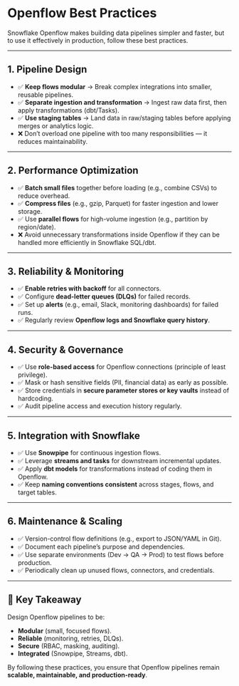 # Openflow Best Practices

Snowflake Openflow makes building data pipelines simpler and faster, but to use it effectively in production, follow these best practices.

---

## 1. Pipeline Design

- ✅ **Keep flows modular** → Break complex integrations into smaller, reusable pipelines.  
- ✅ **Separate ingestion and transformation** → Ingest raw data first, then apply transformations (dbt/Tasks).  
- ✅ **Use staging tables** → Land data in raw/staging tables before applying merges or analytics logic.  
- ❌ Don’t overload one pipeline with too many responsibilities — it reduces maintainability.

---

## 2. Performance Optimization

- ✅ **Batch small files** together before loading (e.g., combine CSVs) to reduce overhead.  
- ✅ **Compress files** (e.g., gzip, Parquet) for faster ingestion and lower storage.  
- ✅ Use **parallel flows** for high-volume ingestion (e.g., partition by region/date).  
- ❌ Avoid unnecessary transformations inside Openflow if they can be handled more efficiently in Snowflake SQL/dbt.

---

## 3. Reliability & Monitoring

- ✅ **Enable retries with backoff** for all connectors.  
- ✅ Configure **dead-letter queues (DLQs)** for failed records.  
- ✅ Set up **alerts** (e.g., email, Slack, monitoring dashboards) for failed runs.  
- ✅ Regularly review **Openflow logs and Snowflake query history**.  

---

## 4. Security & Governance

- ✅ Use **role-based access** for Openflow connections (principle of least privilege).  
- ✅ Mask or hash sensitive fields (PII, financial data) as early as possible.  
- ✅ Store credentials in **secure parameter stores or key vaults** instead of hardcoding.  
- ✅ Audit pipeline access and execution history regularly.  

---

## 5. Integration with Snowflake

- ✅ Use **Snowpipe** for continuous ingestion flows.  
- ✅ Leverage **streams and tasks** for downstream incremental updates.  
- ✅ Apply **dbt models** for transformations instead of coding them in Openflow.  
- ✅ Keep **naming conventions consistent** across stages, flows, and target tables.  

---

## 6. Maintenance & Scaling

- ✅ Version-control flow definitions (e.g., export to JSON/YAML in Git).  
- ✅ Document each pipeline’s purpose and dependencies.  
- ✅ Use separate environments (Dev → QA → Prod) to test flows before production.  
- ✅ Periodically clean up unused flows, connectors, and credentials.  

---

## 📌 Key Takeaway

Design Openflow pipelines to be:
- **Modular** (small, focused flows).  
- **Reliable** (monitoring, retries, DLQs).  
- **Secure** (RBAC, masking, auditing).  
- **Integrated** (Snowpipe, Streams, dbt).  

By following these practices, you ensure that Openflow pipelines remain **scalable, maintainable, and production-ready**.
